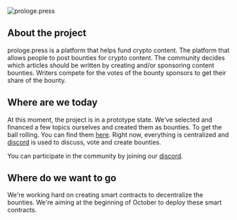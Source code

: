![prologe.press](https://github.com/prologe-press/readme/raw/main/banner.png)

## About the project

prologe.press is a platform that helps fund crypto content. The platform that allows people to post bounties for crypto content. The community decides which articles should be written by creating and/or sponsoring content bounties. Writers compete for the votes of the bounty sponsors to get their share of the bounty.

## Where are we today

At this moment, the project is in a prototype state. We've selected and financed a few topics ourselves and created them as bounties. To get the ball rolling. You can find them [here](https://prologe.press). Right now, everything is centralized and [discord](https://discord.gg/RQqSMu5jhU) is used to discuss, vote and create bounties.

You can participate in the community by joining our [discord](https://discord.gg/RQqSMu5jhU).

## Where do we want to go

We're working hard on creating smart contracts to decentralize the bounties. We're aiming at the beginning of October to deploy these smart contracts.
